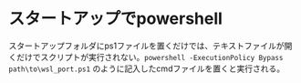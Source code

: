 # スタートアップでpowershell

スタートアップフォルダにps1ファイルを置くだけでは、テキストファイルが開くだけでスクリプトが実行されない。`powershell -ExecutionPolicy Bypass path\to\wsl_port.ps1` のように記入したcmdファイルを置くと実行される。
